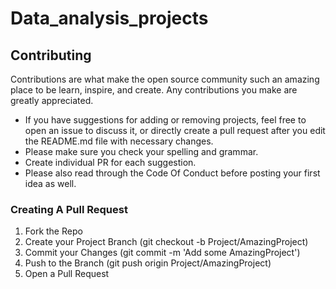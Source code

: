 # Data_analysis_projects
## Contributing
Contributions are what make the open source community such an amazing place to be learn, inspire, and create. Any contributions you make are greatly appreciated.

* If you have suggestions for adding or removing projects, feel free to open an issue to discuss it, or directly create a pull request after you edit the README.md file with necessary changes.
* Please make sure you check your spelling and grammar.
* Create individual PR for each suggestion.
* Please also read through the Code Of Conduct before posting your first idea as well.
### Creating A Pull Request
1. Fork the Repo
2. Create your Project Branch (git checkout -b Project/AmazingProject)
3. Commit your Changes (git commit -m 'Add some AmazingProject')
4. Push to the Branch (git push origin Project/AmazingProject)
5. Open a Pull Request

 
 
